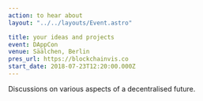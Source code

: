 ```yaml
---
action: to hear about
layout: "../../layouts/Event.astro"

title: your ideas and projects
event: DAppCon
venue: Säälchen, Berlin
pres_url: https://blockchainvis.co
start_date: 2018-07-23T12:20:00.000Z
---
```


Discussions on various aspects of a decentralised future.
